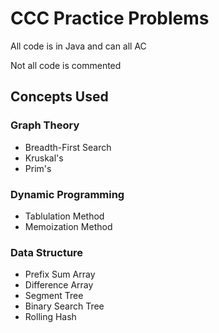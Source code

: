 # CCC Practice Problems

All code is in Java and can all AC

Not all code is commented

## Concepts Used

### Graph Theory
- Breadth-First Search
- Kruskal's
- Prim's

### Dynamic Programming
- Tablulation Method
- Memoization Method

### Data Structure
- Prefix Sum Array
- Difference Array
- Segment Tree
- Binary Search Tree
- Rolling Hash
